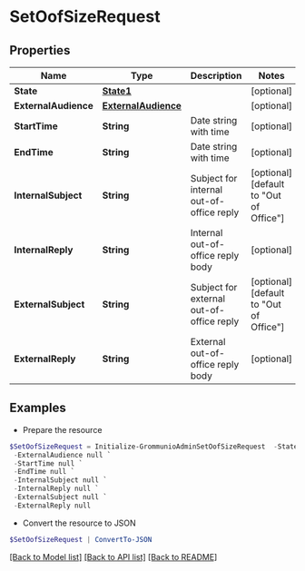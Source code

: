 # SetOofSizeRequest
## Properties

Name | Type | Description | Notes
------------ | ------------- | ------------- | -------------
**State** | [**State1**](State1.md) |  | [optional] 
**ExternalAudience** | [**ExternalAudience**](ExternalAudience.md) |  | [optional] 
**StartTime** | **String** | Date string with time | [optional] 
**EndTime** | **String** | Date string with time | [optional] 
**InternalSubject** | **String** | Subject for internal out-of-office reply | [optional] [default to "Out of Office"]
**InternalReply** | **String** | Internal out-of-office reply body | [optional] 
**ExternalSubject** | **String** | Subject for external out-of-office reply | [optional] [default to "Out of Office"]
**ExternalReply** | **String** | External out-of-office reply body | [optional] 

## Examples

- Prepare the resource
```powershell
$SetOofSizeRequest = Initialize-GrommunioAdminSetOofSizeRequest  -State null `
 -ExternalAudience null `
 -StartTime null `
 -EndTime null `
 -InternalSubject null `
 -InternalReply null `
 -ExternalSubject null `
 -ExternalReply null
```

- Convert the resource to JSON
```powershell
$SetOofSizeRequest | ConvertTo-JSON
```

[[Back to Model list]](../README.md#documentation-for-models) [[Back to API list]](../README.md#documentation-for-api-endpoints) [[Back to README]](../README.md)

